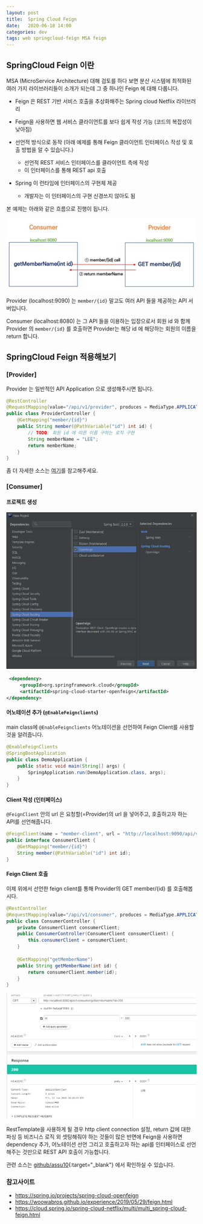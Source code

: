 ```yaml
---
layout: post
title:  Spring Cloud Feign
date:   2020-06-18 14:00
categories: dev
tags: web springcloud-feign MSA feign
---
```



## SpringCloud Feign 이란

MSA (MicroService Architecture) 대해 검토를 하다 보면 분산 시스템에 최적화된 여러 가지 라이브러리들이 소개가 되는데 그 중 하나인 Feign 에 대해 다룹니다.



- Feign 은 REST 기반 서비스 호출을 추상화해주는 Spring cloud Netflix 라이브러리

- Feign을 사용하면 웹 서비스 클라이언트를 보다 쉽게 작성 가능 (코드의 복잡성이 낮아짐)
- 선언적 방식으로 동작 (아래 예제를 통해 Feign 클라이언트 인터페이스 작성 및 호출 방법을 알 수 있습니다.)
  - 선언적 REST 서비스 인터페이스를 클라이언트 측에 작성
  - 이 인터페이스를 통해 REST api 호출
- Spring 이 런타임에 인터페이스의 구현체 제공
  - 개발자는 이 인터페이스의 구현 신경쓰지 않아도 됨



본 예제는 아래와 같은 흐름으로 진행이 됩니다.

![그림으로 이해하는 API 호출 흐름](/assets/img/dev/20200618/0618_1.jpg)



Provider (localhost:9090) 는 `member/{id}` 말고도 여러 API 들을 제공하는 API 서버입니다.

Consumer (localhost:8080) 는 그 API 들을 이용하는 입장으로서 회원 id 와 함께 Provider 의 `member/{id}` 를 호출하면 Provider는 해당 id 에 해당하는 회원의 이름을 return 합니다.




## SpringCloud Feign 적용해보기
### [Provider]

Provider 는 일반적인 API Application 으로 생성해주시면 됩니다.

```java
@RestController
@RequestMapping(value="/api/v1/provider", produces = MediaType.APPLICATION_JSON_VALUE)
public class ProviderController {
    @GetMapping("member/{id}")
    public String member(@PathVariable("id") int id) {
        // TODO: 회원 id 에 따른 이름 구하는 로직 구현
        String memberName = "LEE";
        return memberName;
    }
}
```

좀 더 자세한 소스는 [여기](https://github.com/juhyun10/feign.git)를 참고해주세요.



### [Consumer]

#### 프로젝트 생성

![springboot project 생성 - Consumer](/assets/img/dev/20200618/0618_2.jpg)

```xml
 <dependency>
     <groupId>org.springframework.cloud</groupId>
     <artifactId>spring-cloud-starter-openfeign</artifactId>
</dependency>
```



#### 어노테이션 추가 (`@EnableFeignclients`)

main class에 `@EnableFeignclients` 어노테이션을 선언하여 Feign Client를 사용할 것을 알려줍니다.

```java
@EnableFeignClients
@SpringBootApplication
public class DemoApplication {
    public static void main(String[] args) {
        SpringApplication.run(DemoApplication.class, args);
    }
}
```



#### Client 작성 (인터페이스)

`@FeignClient` 안의 url 은 요청할(=Provider)의 url 을 넣어주고, 호출하고자 하는 API를 선언해줍니다.



```java
@FeignClient(name = "member-client", url = "http://localhost:9090/api/v1/provider/")
public interface ConsumerClient {
    @GetMapping("member/{id}")
    String member(@PathVariable("id") int id);
}
```





#### Feign Client 호출

이제 위에서 선언한 feign client를 통해 Provider의 GET member/{id} 를 호출해봅시다.

```java
@RestController
@RequestMapping(value="/api/v1/consumer", produces = MediaType.APPLICATION_JSON_VALUE)
public class ConsumerController {
    private ConsumerClient consumerClient;
    public ConsumerController(ConsumerClient consumerClient) {
        this.consumerClient = consumerClient;
    }

    @GetMapping("getMemberName")
    public String getMemberName(int id) {
        return consumerClient.member(id);
    }
}
```



![Consumer API 호출](/assets/img/dev/20200618/0618_api.jpg)





RestTemplate을 사용하게 될 경우 http client connection 설정, return 값에 대한 파싱 등 비즈니스 로직 외 셋팅해줘야 하는 것들이 많은 반면에 Feign을 사용하면 dependency 추가, 어노테이션 선언 그리고 호출하고자 하는 api를 인터페이스로 선언해주는 것만으로 REST API 호출이 가능합니다.



관련 소스는 [github/assu10](https://github.com/assu10/feign.git){:target="_blank"}  에서 확인하실 수 있습니다.



### 참고사이트

- https://spring.io/projects/spring-cloud-openfeign
- https://woowabros.github.io/experience/2019/05/29/feign.html
- https://cloud.spring.io/spring-cloud-netflix/multi/multi_spring-cloud-feign.html

